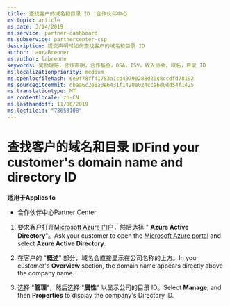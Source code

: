 ```yaml
---
title: 查找客户的域名和目录 ID |合作伙伴中心
ms.topic: article
ms.date: 3/14/2019
ms.service: partner-dashboard
ms.subservice: partnercenter-csp
description: 提交声明时如何查找客户的域名和目录 ID
author: LauraBrenner
ms.author: labrenne
keywords: 奖励理赔，合作声明，合作基金，OSA，ISV，收入协会，域名，目录 ID
ms.localizationpriority: medium
ms.openlocfilehash: 6e9f78ff41783a1cd49790288d20c8ccdfd78192
ms.sourcegitcommit: dbaa6c2e8a0e6431f1420e024cca6d0dd54f1425
ms.translationtype: MT
ms.contentlocale: zh-CN
ms.lasthandoff: 11/06/2019
ms.locfileid: "73653108"
---
```

# <a name="find-your-customers-domain-name-and-directory-id"></a><span data-ttu-id="cab86-104">查找客户的域名和目录 ID</span><span class="sxs-lookup"><span data-stu-id="cab86-104">Find your customer's domain name and directory ID</span></span>

<span data-ttu-id="cab86-105">**适用于**</span><span class="sxs-lookup"><span data-stu-id="cab86-105">**Applies to**</span></span>

-  <span data-ttu-id="cab86-106">合作伙伴中心</span><span class="sxs-lookup"><span data-stu-id="cab86-106">Partner Center</span></span>

1.  <span data-ttu-id="cab86-107">要求客户打开[Microsoft Azure 门户](https://ms.portal.azure.com/#home)，然后选择 " **Azure Active Directory**"。</span><span class="sxs-lookup"><span data-stu-id="cab86-107">Ask your customer to open the [Microsoft Azure portal](https://ms.portal.azure.com/#home) and select **Azure Active Directory**.</span></span> 

2.  <span data-ttu-id="cab86-108">在客户的 "**概述**" 部分，域名会直接显示在公司名称的上方。</span><span class="sxs-lookup"><span data-stu-id="cab86-108">In your customer's **Overview** section, the domain name appears directly above the company name.</span></span>  

3.  <span data-ttu-id="cab86-109">选择 "**管理**"，然后选择 "**属性**" 以显示公司的目录 ID。</span><span class="sxs-lookup"><span data-stu-id="cab86-109">Select **Manage**, and then **Properties** to display the company's Directory ID.</span></span>
